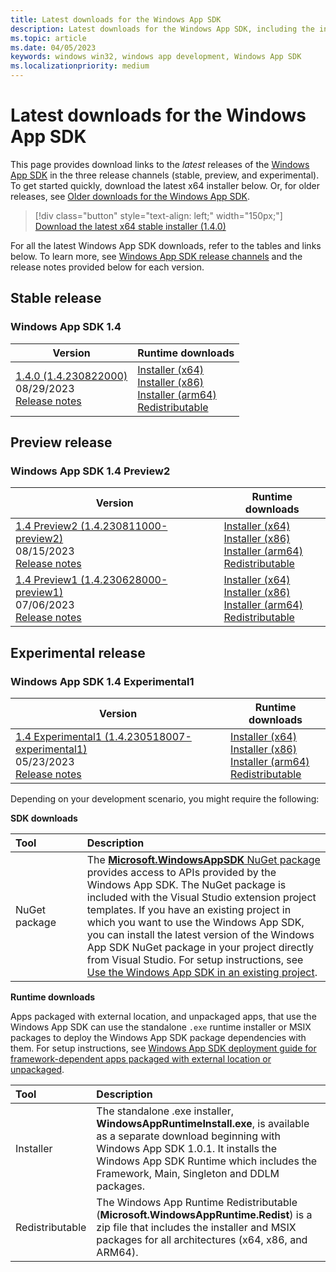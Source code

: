 ```yaml
---
title: Latest downloads for the Windows App SDK
description: Latest downloads for the Windows App SDK, including the installer and MSIX packages
ms.topic: article
ms.date: 04/05/2023
keywords: windows win32, windows app development, Windows App SDK
ms.localizationpriority: medium
---
```


# Latest downloads for the Windows App SDK

This page provides download links to the *latest* releases of the [Windows App SDK](index.md) in the three release channels (stable, preview, and experimental). To get started quickly, download the latest x64 installer below. Or, for older releases, see [Older downloads for the Windows App SDK](./older-downloads.md).

> [!div class="button" style="text-align: left;" width="150px;"] 
> [Download the latest x64 stable installer (1.4.0)](https://aka.ms/windowsappsdk/1.4/latest/windowsappruntimeinstall-x64.exe)

For all the latest Windows App SDK downloads, refer to the tables and links below. To learn more, see [Windows App SDK release channels](release-channels.md) and the release notes provided below for each version.

## Stable release
### Windows App SDK 1.4

| Version | Runtime downloads |
|---|---|
| [1.4.0 (1.4.230822000)](stable-channel.md#version-14) <br> 08/29/2023 <br> [Release notes](stable-channel.md#version-14) | [Installer (x64)](https://aka.ms/windowsappsdk/1.4/1.4.230822000/windowsappruntimeinstall-x64.exe) <br/> [Installer (x86)](https://aka.ms/windowsappsdk/1.4/1.4.230822000/windowsappruntimeinstall-x86.exe) <br/> [Installer (arm64)](https://aka.ms/windowsappsdk/1.4/1.4.230822000/windowsappruntimeinstall-arm64.exe) <br/> [Redistributable](https://aka.ms/windowsappsdk/1.4/1.4.230822000/Microsoft.WindowsAppRuntime.Redist.1.4.zip) |

## Preview release
### Windows App SDK 1.4 Preview2

| Version | Runtime downloads |
|---|---|
| [1.4 Preview2 (1.4.230811000-preview2) ](/windows/apps/windows-app-sdk/preview-channel#version-14-preview-2-140-preview2) <br> 08/15/2023 <br> [Release notes](/windows/apps/windows-app-sdk/preview-channel#version-14-preview-2-140-preview2) | [Installer (x64)](https://aka.ms/windowsappsdk/1.4/1.4.230811000-preview2/windowsappruntimeinstall-x64.exe) <br/> [Installer (x86)](https://aka.ms/windowsappsdk/1.4/1.4.230811000-preview2/windowsappruntimeinstall-x86.exe) <br/> [Installer (arm64)](https://aka.ms/windowsappsdk/1.4/1.4.230811000-preview2/windowsappruntimeinstall-arm64.exe) <br/> [Redistributable](https://aka.ms/windowsappsdk/1.4/1.4.230811000-preview2/Microsoft.WindowsAppRuntime.Redist.1.4.zip) |
| [1.4 Preview1 (1.4.230628000-preview1) ](/windows/apps/windows-app-sdk/preview-channel#version-14-preview-1-140-preview1) <br> 07/06/2023 <br> [Release notes](/windows/apps/windows-app-sdk/preview-channel#version-14-preview-1-140-preview1) | [Installer (x64)](https://aka.ms/windowsappsdk/1.4/1.4.230628000-preview1/windowsappruntimeinstall-x64.exe) <br/> [Installer (x86)](https://aka.ms/windowsappsdk/1.4/1.4.230628000-preview1/windowsappruntimeinstall-x86.exe) <br/> [Installer (arm64)](https://aka.ms/windowsappsdk/1.4/1.4.230628000-preview1/windowsappruntimeinstall-arm64.exe) <br/> [Redistributable](https://aka.ms/windowsappsdk/1.4/1.4.230628000-preview1/Microsoft.WindowsAppRuntime.Redist.1.4.zip) |

## Experimental release
###  Windows App SDK 1.4 Experimental1

| Version | Runtime downloads |
|---|---|
| [1.4 Experimental1 (1.4.230518007-experimental1) ](/windows/apps/windows-app-sdk/experimental-channel#version-14-experimental-140-experimental1) <br> 05/23/2023 <br> [Release notes](/windows/apps/windows-app-sdk/experimental-channel#version-14-experimental-140-experimental1) | [Installer (x64)](https://aka.ms/windowsappsdk/1.4/1.4.230518007-experimental1/windowsappruntimeinstall-x64.exe) <br/> [Installer (x86)](https://aka.ms/windowsappsdk/1.4/1.4.230518007-experimental1/windowsappruntimeinstall-x86.exe) <br/> [Installer (arm64)](https://aka.ms/windowsappsdk/1.4/1.4.230518007-experimental1/windowsappruntimeinstall-arm64.exe) <br/> [Redistributable](https://aka.ms/windowsappsdk/1.4/1.4.230518007-experimental1/Microsoft.WindowsAppRuntime.Redist.1.4.zip) |

Depending on your development scenario, you might require the following:

**SDK downloads**

| Tool&nbsp;&nbsp;&nbsp;&nbsp;&nbsp;&nbsp;&nbsp;&nbsp;&nbsp;&nbsp;&nbsp;&nbsp;&nbsp;&nbsp;&nbsp; | Description | 
|:------------- |:-------------|
| NuGet package | The [**Microsoft.WindowsAppSDK** NuGet package](https://www.nuget.org/packages/Microsoft.WindowsAppSDK/) provides access to APIs provided by the Windows App SDK. The NuGet package is included with the Visual Studio extension project templates. If you have an existing project in which you want to use the Windows App SDK, you can install the latest version of the Windows App SDK NuGet package in your project directly from Visual Studio. For setup instructions, see [Use the Windows App SDK in an existing project](use-windows-app-sdk-in-existing-project.md).  |

**Runtime downloads**

Apps packaged with external location, and unpackaged apps, that use the Windows App SDK can use the standalone `.exe` runtime installer or MSIX packages to deploy the Windows App SDK package dependencies with them. For setup instructions, see [Windows App SDK deployment guide for framework-dependent apps packaged with external location or unpackaged](deploy-unpackaged-apps.md).

| Tool&nbsp;&nbsp;&nbsp;&nbsp;&nbsp;&nbsp;&nbsp;&nbsp;&nbsp;&nbsp;&nbsp;&nbsp;&nbsp;&nbsp;&nbsp; | Description | 
|:------------- |:-------------|
| Installer | The standalone .exe installer, **WindowsAppRuntimeInstall.exe**, is available as a separate download beginning with Windows App SDK 1.0.1. It installs the Windows App SDK Runtime which includes the Framework, Main, Singleton and DDLM packages.  |
| Redistributable |  The Windows App Runtime Redistributable (**Microsoft.WindowsAppRuntime.Redist**) is a zip file that includes the installer and MSIX packages for all architectures (x64, x86, and ARM64).|
